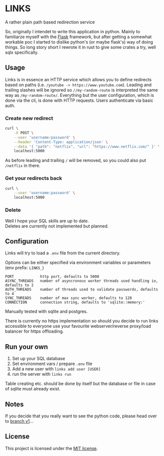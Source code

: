 # LINKS

A rather plain path based redirection service

So, originally I intendet to write this application in python. Mainly to familiarze myself with the [Flask](https://flask.palletsprojects.com/) framework, but after getting a somewhat workable poc I started to dislike python's (or maybe flask's) way of doing things. So long story short I rewrote it in rust to give some crates a try, well sqlx specifically.

## Usage

Links is in essence an HTTP service which allows you to define redirects based on paths (i.e. `/youtube -> https://www.youtube.com`). Leading and trailing slashes will be ignored so `//my-random-route` is interpreted the same way as `/my-random-route/`.
Everything but the user configuration, which is done via the cli, is done with HTTP requests. Users authenticate via basic auth.

### Create new redirect

```bash
curl \
    -X POST \
    --user 'username:password' \
    --header 'Content-Type: application/json' \
    --data '{ "path": "netflix", "url": "https://www.netflix.com/" }' \
    localhost:5000
```

As before leading and trailing `/` will be removed, so you could also put `/netflix` in there.

### Get your redirects back

```bash
curl \
    --user 'username:password' \
    localhost:5000
```

### Delete

Well I hope your SQL skills are up to date.  
Deletes are currently not implemented but planned.

## Configuration

Links will try to load a `.env` file from the current directory.

Options can be either specified via environment variables or parameters (env prefix: `LINKS_`)

```
PORT            http port, defaults to 5000
ASYNC_THREADS   number of asyncronous worker threads used handling io, defaults to 2
AUTH_THREADS    number of threads used to validate passwords, defaults to 4
SYNC_THREADS    number of max sync worker, defaults to 128
CONNECTION      connection string, defaults to 'sqlite::memory:'
```

Manually tested with sqlite and postgres.

There is currently no https implementation so should you decide to run links accessible to everyone use your favourite webserver/reverse proxy/load balancer for https offloading.

## Run your own

1. Set up your SQL database
1. Set environment vars / prepare `.env` file
1. Add a new user with `links add user [USER]`
1. run the server with `links run`

Table creating etc. should be done by itself but the database or file in case of sqlite must already exist.

## Notes

If you decide that you really want to see the python code, please head over to [branch v1](https://github.com/tobiasmoldan/links/tree/v1)...

## License

This project is licensed under the [MIT license](https://github.com/tobiasmoldan/links/blob/main/LICENSE).
